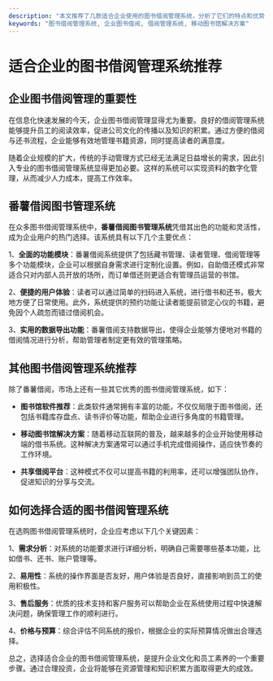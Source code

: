 ```yaml
---
description: "本文推荐了几款适合企业使用的图书借阅管理系统，分析了它们的特点和优势，特别是番薯借阅的优点，帮助企业选择合适的软件。"
keywords: "图书借阅管理系统, 企业图书借阅, 借阅管理系统, 移动图书馆解决方案"
---
```

# 适合企业的图书借阅管理系统推荐

## 企业图书借阅管理的重要性

在信息化快速发展的今天，企业图书借阅管理显得尤为重要。良好的借阅管理系统能够提升员工的阅读效率，促进公司文化的传播以及知识的积累。通过方便的借阅与还书流程，企业能够有效地管理书籍资源，同时提高读者的满意度。

随着企业规模的扩大，传统的手动管理方式已经无法满足日益增长的需求，因此引入专业的图书借阅管理系统显得更加必要。这样的系统可以实现资料的数字化管理，从而减少人力成本，提高工作效率。

## 番薯借阅图书管理系统

在众多图书借阅管理系统中，**番薯借阅图书管理系统**凭借其出色的功能和灵活性，成为企业用户的热门选择。该系统具有以下几个主要优点：

1、**全面的功能模块**：番薯借阅系统提供了包括藏书管理、读者管理、借阅管理等多个功能模块，企业可以根据自身需求进行定制化设置。例如，自助借还模式非常适合只对内部人员开放的场所，而订单借还则更适合有管理员运营的书馆。

2、**便捷的用户体验**：读者可以通过简单的扫码进入系统，进行借书和还书，极大地方便了日常使用。此外，系统提供的预约功能让读者能提前锁定心仪的书籍，避免因个人疏忽而错过借阅机会。

3、**实用的数据导出功能**：番薯借阅支持数据导出，使得企业能够方便地对书籍的借阅情况进行分析，帮助管理者制定更有效的管理策略。

## 其他图书借阅管理系统推荐

除了番薯借阅，市场上还有一些其它优秀的图书借阅管理系统，如下：

- **图书馆软件推荐**：此类软件通常拥有丰富的功能，不仅仅局限于图书借阅，还包括书籍库存盘点、读书评价等功能，帮助企业进行多角度的书籍管理。
  
- **移动图书馆解决方案**：随着移动互联网的普及，越来越多的企业开始使用移动端的借书系统。这种解决方案通常可以通过手机完成借阅操作，适应快节奏的工作环境。

- **共享借阅平台**：这种模式不仅可以提高书籍的利用率，还可以增强团队协作，促进知识的分享与交流。

## 如何选择合适的图书借阅管理系统

在选购图书借阅管理系统时，企业应考虑以下几个关键因素：

1、**需求分析**：对系统的功能要求进行详细分析，明确自己需要哪些基本功能，比如借书、还书、账户管理等。

2、**易用性**：系统的操作界面是否友好，用户体验是否良好，直接影响到员工的使用积极性。

3、**售后服务**：优质的技术支持和客户服务可以帮助企业在系统使用过程中快速解决问题，确保管理工作的顺利进行。

4、**价格与预算**：综合评估不同系统的报价，根据企业的实际预算情况做出合理选择。

总之，选择适合企业的图书借阅管理系统，是提升企业文化和员工素养的一个重要步骤。通过合理投资，企业将能够在资源管理和知识积累方面取得更大的成效。
